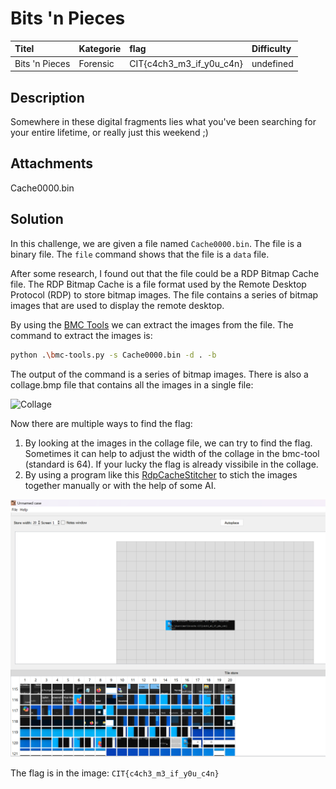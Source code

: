 # Bits 'n Pieces

| Titel          | Kategorie | flag | Difficulty |
| :---        |    :----   |:--- | :--- | 
| Bits 'n Pieces | Forensic  | CIT{c4ch3_m3_if_y0u_c4n} | undefined |

## Description
Somewhere in these digital fragments lies what you've been searching for your entire lifetime, or really just this weekend ;)

## Attachments
Cache0000.bin

## Solution
In this challenge, we are given a file named `Cache0000.bin`. The file is a binary file. The `file` command shows that the file is a `data` file.

After some research, I found out that the file could be a RDP Bitmap Cache file. The RDP Bitmap Cache is a file format used by the Remote Desktop Protocol (RDP) to store bitmap images. The file contains a series of bitmap images that are used to display the remote desktop.

By using the [BMC Tools](https://github.com/ANSSI-FR/bmc-tools) we can extract the images from the file. The command to extract the images is:
```bash
python .\bmc-tools.py -s Cache0000.bin -d . -b
```
The output of the command is a series of bitmap images. There is also a collage.bmp file that contains all the images in a single file:

![Collage](images/Cache0000.bin_collage.bmp)

Now there are multiple ways to find the flag:
1) By looking at the images in the collage file, we can try to find the flag. Sometimes it can help to adjust the width of the collage in the bmc-tool (standard is 64). If your lucky the flag is already vissibile in the collage.
2) By using a program like this [RdpCacheStitcher](https://github.com/BSI-Bund/RdpCacheStitcher) to stich the images together manually or with the help of some AI.

![Stitched Image](images/Screenshot_202.png)

The flag is in the image: `CIT{c4ch3_m3_if_y0u_c4n}`